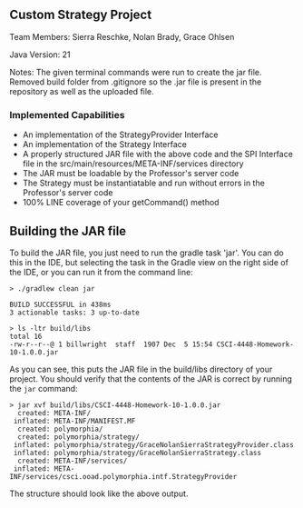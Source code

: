 ## Custom Strategy Project

Team Members: Sierra Reschke, Nolan Brady, Grace Ohlsen

Java Version: 21


Notes:
The given terminal commands were run to create the jar file. 
Removed build folder from .gitignore so the .jar file is present in the repository as well as the uploaded file.


### Implemented Capabilities

* An implementation of the StrategyProvider Interface 
* An implementation of the Strategy Interface
* A properly structured JAR file with the above code and the SPI Interface file in the src/main/resources/META-INF/services directory
* The JAR must be loadable by the Professor's server code 
* The Strategy must be instantiatable and run without errors in the Professor's server code
* 100% LINE coverage of your getCommand() method

## Building the JAR file

To build the JAR file, you just need to run the gradle task 'jar'. You can do this in the 
IDE, but selecting the task in the Gradle view on the right side of the IDE, or you can run
it from the command line:

```shell
> ./gradlew clean jar

BUILD SUCCESSFUL in 438ms
3 actionable tasks: 3 up-to-date

> ls -ltr build/libs
total 16
-rw-r--r--@ 1 billwright  staff  1907 Dec  5 15:54 CSCI-4448-Homework-10-1.0.0.jar
```

As you can see, this puts the JAR file in the build/libs directory of your project.
You should verify that the contents of the JAR is correct by running the `jar` command:

```shell
> jar xvf build/libs/CSCI-4448-Homework-10-1.0.0.jar
  created: META-INF/
 inflated: META-INF/MANIFEST.MF
  created: polymorphia/
  created: polymorphia/strategy/
 inflated: polymorphia/strategy/GraceNolanSierraStrategyProvider.class
 inflated: polymorphia/strategy/GraceNolanSierraStrategy.class
  created: META-INF/services/
 inflated: META-INF/services/csci.ooad.polymorphia.intf.StrategyProvider
```

The structure should look like the above output.

